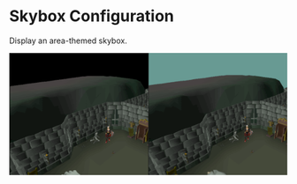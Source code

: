 # Skybox Configuration
Display an area-themed skybox.

![Skybox comparison](img/skybox/skybox_comparison.png)
